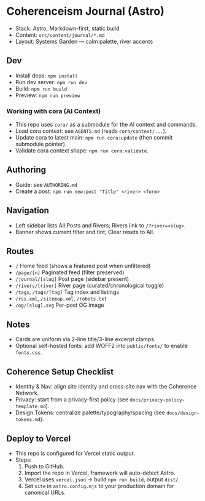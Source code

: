 # Coherenceism Journal (Astro)

- Stack: Astro, Markdown-first, static build
- Content: `src/content/journal/*.md`
- Layout: Systems Garden — calm palette, river accents

## Dev
- Install deps: `npm install`
- Run dev server: `npm run dev`
- Build: `npm run build`
- Preview: `npm run preview`

### Working with cora (AI Context)
- This repo uses `cora/` as a submodule for the AI context and commands.
- Load cora context: see `AGENTS.md` (reads `cora/context/...`).
- Update cora to latest main: `npm run cora:update` (then commit submodule pointer).
- Validate cora context shape: `npm run cora:validate`.

## Authoring
- Guide: see `AUTHORING.md`
- Create a post: `npm run new:post "Title" <river> <form>`

## Navigation
- Left sidebar lists All Posts and Rivers; Rivers link to `/?river=<slug>`.
- Banner shows current filter and tint; Clear resets to All.

## Routes
- `/` Home feed (shows a featured post when unfiltered)
- `/page/[n]` Paginated feed (filter preserved)
- `/journal/[slug]` Post page (sidebar present)
- `/rivers/[river]` River page (curated/chronological toggle)
- `/tags`, `/tags/[tag]` Tag index and listings
- `/rss.xml`, `/sitemap.xml`, `/robots.txt`
- `/og/[slug].svg` Per-post OG image

## Notes
- Cards are uniform via 2-line title/3-line excerpt clamps.
- Optional self-hosted fonts: add WOFF2 into `public/fonts/` to enable `fonts.css`.

## Coherence Setup Checklist
- Identity & Nav: align site identity and cross-site nav with the Coherence Network.
- Privacy: start from a privacy-first policy (see `docs/privacy-policy-template.md`).
- Design Tokens: centralize palette/typography/spacing (see `docs/design-tokens.md`).

## Deploy to Vercel
- This repo is configured for Vercel static output.
- Steps:
  1. Push to GitHub.
  2. Import the repo in Vercel, framework will auto-detect Astro.
  3. Vercel uses `vercel.json` → build `npm run build`, output `dist/`.
  4. Set `site` in `astro.config.mjs` to your production domain for canonical URLs.
